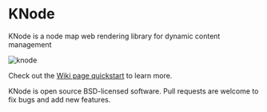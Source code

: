 KNode
===
KNode is a node map web rendering library for dynamic content management

![knode](https://github.com/marcodiiga/knode/raw/master/samples/knodemainshot.png)

Check out the [Wiki page quickstart](https://github.com/marcodiiga/knode/wiki) to learn more.

KNode is open source BSD-licensed software. Pull requests are welcome to fix bugs and add new features.
